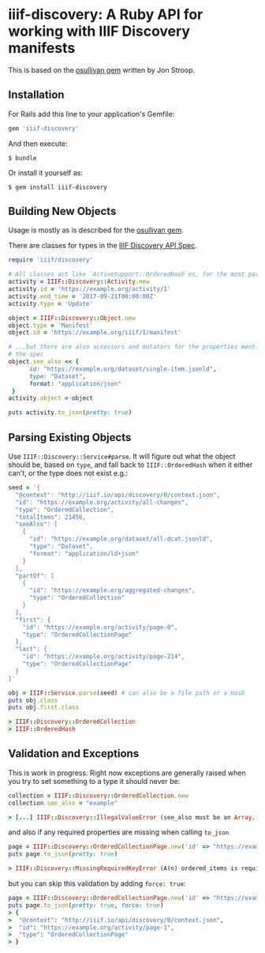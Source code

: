 # iiif-discovery: A Ruby API for working with IIIF Discovery manifests

This is based on the [osullivan gem](https://github.com/iiif-prezi/osullivan) written by Jon Stroop.

## Installation

For Rails add this line to your application's Gemfile:

```ruby
gem 'iiif-discovery'
```

And then execute:

    $ bundle

Or install it yourself as:

    $ gem install iiif-discovery

## Building New Objects

Usage is mostly as is described for the [osullivan gem](https://github.com/iiif-prezi/osullivan#building-new-objects).

There are classes for types in the [IIIF Discovery API Spec](https://iiif.io/api/discovery/0.3/).

```ruby
require 'iiif/discovery'

# All classes act like `ActiveSupport::OrderedHash`es, for the most part.
activity = IIIF::Discovery::Activity.new
activity.id = 'https://example.org/activity/1'
activity.end_time = '2017-09-21T00:00:00Z'
activity.type = 'Update'

object = IIIF::Discovery::Object.new
object.type = 'Manifest'
object.id = 'https://example.org/iiif/1/manifest'

# ...but there are also accessors and mutators for the properties mentioned in
# the spec
object.see_also << {
      id: "https://example.org/dataset/single-item.jsonld",
      type: "Dataset",
      format: "application/json"
 }
activity.object = object

puts activity.to_json(pretty: true)
```

## Parsing Existing Objects

Use `IIIF::Discovery::Service#parse`. It will figure out what the object
should be, based on `type`, and fall back to `IIIF::OrderedHash` when
it either can't, or the type does not exist e.g.:

```ruby
seed = '{
  "@context": "http://iiif.io/api/discovery/0/context.json",
  "id": "https://example.org/activity/all-changes",
  "type": "OrderedCollection",
  "totalItems": 21456,
  "seeAlso": [
    {
      "id": "https://example.org/dataset/all-dcat.jsonld",
      "type": "Dataset",
      "format": "application/ld+json"
    }
  ],
  "partOf": [
    {
      "id": "https://example.org/aggregated-changes",
      "type": "OrderedCollection"
    }
  ],
  "first": {
    "id": "https://example.org/activity/page-0",
    "type": "OrderedCollectionPage"
  },
  "last": {
    "id": "https://example.org/activity/page-214",
    "type": "OrderedCollectionPage"
  }
}'

obj = IIIF::Service.parse(seed) # can also be a file path or a Hash
puts obj.class
puts obj.first.class

> IIIF::Discovery::OrderedCollection
> IIIF::OrderedHash
```

## Validation and Exceptions

This is work in progress. Right now exceptions are generally raised when you
try to set something to a type it should never be:

```ruby
collection = IIIF::Discovery::OrderedCollection.new
collection.see_also = "example"

> [...] IIIF::Discovery::IllegalValueError (see_also must be an Array.)
```

and also if any required properties are missing when calling `to_json`

```ruby
page = IIIF::Discovery::OrderedCollectionPage.new('id' => "https://example.org/activity/page-1")
puts page.to_json(pretty: true)

> IIIF::Discovery::MissingRequiredKeyError (A(n) ordered_items is required for each IIIF::Discovery::OrderedCollectionPage)
```

but you can skip this validation by adding `force: true`:

```ruby
page = IIIF::Discovery::OrderedCollectionPage.new('id' => "https://example.org/activity/page-1")
puts page.to_json(pretty: true, force: true)
> {
>  "@context": "http://iiif.io/api/discovery/0/context.json",
>  "id": "https://example.org/activity/page-1",
>  "type": "OrderedCollectionPage"
> }
```
